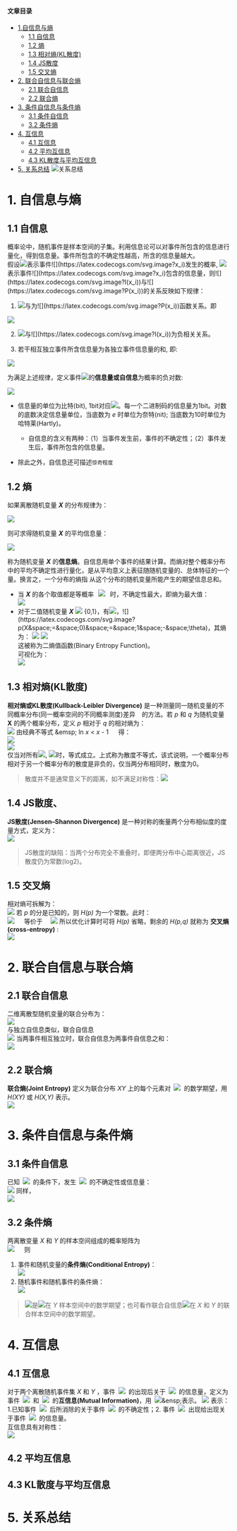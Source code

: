 #### 文章目录
- [1.自信息与熵](#1)  
    - [1.1 自信息](#1.1)
    - [1.2 熵](#1.2)
    - [1.3 相对熵(KL散度)](#1.3)
    - [1.4 JS散度](#1.4)
    - [1.5 交叉熵](#1.5)
- [2. 联合自信息与联合熵](#2)
    - [2.1 联合自信息](#2.1)
    - [2.2 联合熵](#2.1)
- [3. 条件自信息与条件熵](#3)
    - [3.1 条件自信息](#3.1)
    - [3.2 条件熵](#3.2)
- [4. 互信息](#4)
    - [4.1 互信息](#4.1)
    - [4.2 平均互信息](#4.2)
    - [4.3 KL散度与平均互信息](#4.3)
- [5. 关系总结](#5)
![关系总结](https://github.com/Catalyst0307/Pictures/blob/main/84442ad5932a4f919b6f2811eef9465d.png "关系总结") 

# <span id="1">1. 自信息与熵</span>
## <span id="1.1">1.1 自信息</span>
概率论中，随机事件是样本空间的子集。利用信息论可以对事件所包含的信息进行量化，得到信息量。事件所包含的不确定性越高，所含的信息量越大。  
假设![](https://latex.codecogs.com/svg.image?P(x_i))表示事件![](https://latex.codecogs.com/svg.image?x_i)发生的概率, ![](https://latex.codecogs.com/svg.image?I(x_i))表示事件![](https://latex.codecogs.com/svg.image?x_i)包含的信息量，则![](https://latex.codecogs.com/svg.image?I(x_i))与![](https://latex.codecogs.com/svg.image?P(x_i))的关系反映如下规律：  
1. ![](https://latex.codecogs.com/svg.image?I(x_i))与为![](https://latex.codecogs.com/svg.image?P(x_i))函数关系。即  

![](https://latex.codecogs.com/svg.image?I(x_i)=f[p(x_i)])  
    
2. ![](https://latex.codecogs.com/svg.image?P(x_i))与![](https://latex.codecogs.com/svg.image?I(x_i))为负相关关系。  
 
3. 若干相互独立事件所含信息量为各独立事件信息量的和, 即:  

![](https://latex.codecogs.com/svg.image?I(x_ix_2x_3\cdots)=I(x_1)&plus;I(x_2)&plus;I(x_3)&plus;\cdots&space;)  
      
为满足上述规律，定义事件![](https://latex.codecogs.com/svg.image?X=x_i)的**信息量或自信息**为概率的负对数:  

![](https://latex.codecogs.com/svg.image?I(x_i)=-\textrm{log}_2p(x_i))  
    
- 信息量的单位为比特(bit), 1bit对应![](https://latex.codecogs.com/svg.image?p(x_i)=\frac{1}{2})。每一个二进制码的信息量为1bit。对数的底数决定信息量单位，当底数为 _e_ 时单位为奈特(nit); 当底数为10时单位为哈特莱(Hartly)。  
  - 自信息的含义有两种：（1）当事件发生前，事件的不确定性；（2）事件发生后，事件所包含的信息量。  

- 除此之外，自信息还可描述`惊奇程度`  


## <span id="1.2">1.2 熵</span>
如果离散随机变量 ___X___ 的分布规律为：  

![](https://github.com/Catalyst0307/Pictures/blob/main/CodeCogsEqn%20(1).svg)  

则可求得随机变量 ___X___ 的平均信息量：  

![](https://latex.codecogs.com/svg.image?H(X)&space;=&space;-\sum_{i=1}^{n}p(x_i)\textrm{log}p(x_i))  

称为随机变量 ___X___ 的**信息熵**。自信息用单个事件的结果计算。而熵对整个概率分布中的平均不确定性进行量化，是从平均意义上表征随随机变量的、总体特征的一个量。换言之，一个分布的熵指 从这个分布的随机变量所能产生的期望信息总和。
- 当 ___X___ 的各个取值都是等概率 &thinsp;  ![](https://latex.codecogs.com/svg.image?\frac{1}{n}) &thinsp;  时，不确定性最大，即熵为最大值：  
![](https://latex.codecogs.com/svg.image?H_{max}&space;=&space;\textrm{log}_2n)  
- 对于二值随机变量 ___X___ ![](https://latex.codecogs.com/svg.image?\in&space;) {0,1}，有![](https://latex.codecogs.com/svg.image?p(X&space;=&space;1)&space;=&space;\theta)，![](https://latex.codecogs.com/svg.image?p(X&space;=&space;0)&space;=&space;1&space;-&space;\theta)，其熵为：  
![](https://latex.codecogs.com/svg.image?H(X)&space;=&space;-\left&space;[&space;p(X=1)\textrm{log}_2p(X=1)&plus;(X=0)\textrm{log}_2(X=0)&space;\right&space;]&space;&space;&space;&space;&space;&space;)  ![](https://latex.codecogs.com/svg.image?=&space;-&space;[\theta&space;\textrm{log}_2&space;\theta&space;&plus;(1-\theta)\textrm{log}_2(1-\theta)])  
这被称为二熵值函数(Binary Entropy Function)。  
可视化为：   
![](https://github.com/Catalyst0307/Pictures/blob/main/e1e898d7804b4c6d8897683aef7f2531.png)  


## <span id="1.3">1.3 相对熵(KL散度)</span>
**相对熵或KL散度(Kullback-Leibler Divergence)** 是一种测量同一随机变量的不同概率分布(同一概率空间的不同概率测度)差异 &ensp; 的方法。若 _p_ 和 _q_ 为随机变量 __X__ 的两个概率分布，定义 _p_ 相对于 _q_ 的相对熵为：  
![](https://latex.codecogs.com/svg.image?D_{KL}(p||q)=\sum_{1=1}^{n}p(x_i)log\frac{p(x_i)}{q(x_i)})  
由经典不等式 &emsp; ln _x_ < _x_ - 1 &emsp; 得：  
![](https://latex.codecogs.com/svg.image?\textrm{log}_2x<(\textrm{log}_2e)(x-1))  
![](https://github.com/Catalyst0307/Pictures/blob/main/CodeCogsEqn.svg)  
仅当对所有![](https://latex.codecogs.com/svg.image?x_i), ![](https://latex.codecogs.com/svg.image?p(x_i)=q(x_i))时，等式成立。上式称为散度不等式，该式说明，一个概率分布相对于另一个概率分布的散度是非负的，仅当两分布相同时，散度为0。  
> 散度并不是通常意义下的距离，如不满足对称性：![](https://latex.codecogs.com/svg.image?D_{KL}(p||q)\neq&space;D_{KL}(q||p))


## <span id="1.4">1.4 JS散度</span>、
**JS散度(Jensen–Shannon Divergence)** 是一种对称的衡量两个分布相似度的度量方式，定义为：  
![](https://github.com/Catalyst0307/Pictures/blob/main/CodeCogsEqn%20(2).svg)  
> JS散度的缺陷：当两个分布完全不重叠时，即便两分布中心距离很近，JS散度仍为常数(log2)。  


## <span id="1.5">1.5 交叉熵</span>
相对熵可拆解为：  
![](https://latex.codecogs.com/svg.image?\begin{align*}&space;D_{KL}(p||q)&=\sum_{i=1}^{n}p(x_i)\textrm{log}\frac{p(x_i)}{q(x_i)}&space;\\&space;&=\sum_{i=1}^{n}p(x_i)\textrm{log}p(x_i)-\sum_{i=1}^{n}q(x_i)\textrm{log}q(x_i)&space;\\&space;&=&space;H(p)&plus;H(q)\end{align*})  
若 _p_ 的分是已知的，则 _H(p)_ 为一个常数。此时：  
![](https://latex.codecogs.com/svg.image?argmin_qD_{KL}(p||q)) &emsp; 等价于&emsp; ![](https://latex.codecogs.com/svg.image?argmin_qH(p,q))  
所以优化计算时可将 _H(p)_ 省略，剩余的 _H(p,q)_ 就称为 **交叉熵(cross-entropy)** :  
![](https://latex.codecogs.com/svg.image?H(p,q)=&space;-\sum_{i=1}^{n}p(x_i)\textrm{log}q(x_i))


# <span id="2">2. 联合自信息与联合熵</span>
## <span id="2.1">2.1 联合自信息</span>
二维离散型随机变量的联合分布为：  
![](https://github.com/Catalyst0307/Pictures/blob/main/CodeCogsEqn%20(3).svg)   
与独立自信息类似，联合自信息  
![](https://latex.codecogs.com/svg.image?I(x_iy_j)=-\textrm{log}_2p(x_iy_j))  
当两事件相互独立时，联合自信息为两事件自信息之和：  
![](https://latex.codecogs.com/svg.image?I(x_iy_j)=I(x_i)&plus;I(y_j))


## <span id="2.2">2.2 联合熵</span>
**联合熵(Joint Entropy)** 定义为联合分布 _XY_ 上的每个元素对&ensp;![](https://latex.codecogs.com/svg.image?x_iy_j)&ensp;的数学期望，用 _H(XY)_ 或 _H(X,Y)_ 表示。  
![](https://latex.codecogs.com/svg.image?H(XY)=-\sum_{i=1}^{m}\sum_{j=1}^{n}p(x_iy_j)\textrm{log}p(x_iy_j))


# <span id="3">3. 条件自信息与条件熵</span>
## <span id="3.1">3.1 条件自信息</span>
已知&ensp;![](https://latex.codecogs.com/svg.image?y_j)&ensp;的条件下，发生&ensp;![](https://latex.codecogs.com/svg.image?x_i)&ensp;的不确定性或信息量：  
![](https://latex.codecogs.com/svg.image?I(x_i|y_j)=&space;-\textrm{log}_2p(x_i|y_j))  
同样，  
![](https://latex.codecogs.com/svg.image?I(y_j|x_i)=&space;-\textrm{log}_2p(y_j|x_i))


## <span id="3.2">3.2 条件熵</span>
两离散变量 _X_ 和 _Y_ 的样本空间组成的概率矩阵为  
![](https://github.com/Catalyst0307/Pictures/blob/main/CodeCogsEqn%20(4).svg) &emsp; 则  
1. 事件和随机变量的**条件熵(Conditional Entropy)**：  
![](https://latex.codecogs.com/svg.image?H(X|y_i)=-\sum_{i=1}^{m}p(x_i|y_j)\textrm{log}p(x_i|y_j))  
2. 随机事件和随机事件的条件熵：  
![](https://latex.codecogs.com/svg.image?H(X|Y)=-\sum_{i=1}^{m}\sum_{j=1}^{n}p(y_j)p(x_i|y_j)\textrm{log}p(x_i|y_j)&space;=-\sum_{i=1}^{m}\sum_{j=1}^{n}p(x_iy_j)\textrm{log}p(x_i|y_j))  
> ![](https://latex.codecogs.com/svg.image?H(X|Y))是![](https://latex.codecogs.com/svg.image?H(X|y_j))在 _Y_ 样本空间中的数学期望；也可看作联合自信息![](https://latex.codecogs.com/svg.image?I(x_i|y_j))在 _X_ 和 _Y_ 的联合样本空间中的数学期望。


# <span id="4">4. 互信息</span>
## <span id="4.1">4.1 互信息</span>
对于两个离散随机事件集 _X_ 和 _Y_   ，事件&ensp;![](https://latex.codecogs.com/svg.image?y_j)&ensp;的出现后关于&ensp;![](https://latex.codecogs.com/svg.image?x_i)&ensp;的信息量，定义为事件&ensp;![](https://latex.codecogs.com/svg.image?x_i)&ensp;和&ensp;![](https://latex.codecogs.com/svg.image?y_j)&ensp;的**互信息(Mutual Information)**，用&ensp;![](https://latex.codecogs.com/svg.image?I(x_i;y_j))&ensp;表示。  
![](https://latex.codecogs.com/svg.image?I(x_i;y_j)=I(x_i)-I(x_i|y_j)=\textrm{log}_2\frac{p(x_i|y_j)}{x_i})  
表示：1.已知事件&ensp;![](https://latex.codecogs.com/svg.image?y_j)&ensp;后所消除的关于事件&ensp;![](https://latex.codecogs.com/svg.image?x_i)&ensp;的不确定性；2. 事件&ensp;![](https://latex.codecogs.com/svg.image?y_j)&ensp;出现给出现关于事件&ensp;![](https://latex.codecogs.com/svg.image?x_i)&ensp;的信息量。  
互信息具有对称性：  
![](https://github.com/Catalyst0307/Pictures/blob/main/%E5%B1%8F%E5%B9%95%E6%88%AA%E5%9B%BE(146).png)


## <span id="4.2">4.2 平均互信息</span>


## <span id="4.3">4.3 KL散度与平均互信息</span>


# <span id="5">5. 关系总结</span>
